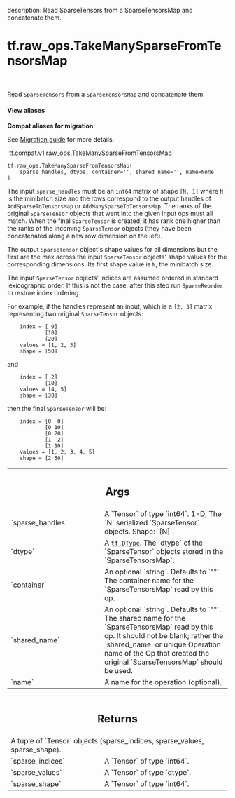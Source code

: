 description: Read SparseTensors from a SparseTensorsMap and concatenate them.

<div itemscope itemtype="http://developers.google.com/ReferenceObject">
<meta itemprop="name" content="tf.raw_ops.TakeManySparseFromTensorsMap" />
<meta itemprop="path" content="Stable" />
</div>

# tf.raw_ops.TakeManySparseFromTensorsMap

<!-- Insert buttons and diff -->

<table class="tfo-notebook-buttons tfo-api nocontent" align="left">

</table>



Read `SparseTensors` from a `SparseTensorsMap` and concatenate them.

<section class="expandable">
  <h4 class="showalways">View aliases</h4>
  <p>
<b>Compat aliases for migration</b>
<p>See
<a href="https://www.tensorflow.org/guide/migrate">Migration guide</a> for
more details.</p>
<p>`tf.compat.v1.raw_ops.TakeManySparseFromTensorsMap`</p>
</p>
</section>

<pre class="devsite-click-to-copy prettyprint lang-py tfo-signature-link">
<code>tf.raw_ops.TakeManySparseFromTensorsMap(
    sparse_handles, dtype, container='', shared_name='', name=None
)
</code></pre>



<!-- Placeholder for "Used in" -->

The input `sparse_handles` must be an `int64` matrix of shape `[N, 1]` where
`N` is the minibatch size and the rows correspond to the output handles of
`AddSparseToTensorsMap` or `AddManySparseToTensorsMap`.  The ranks of the
original `SparseTensor` objects that went into the given input ops must all
match.  When the final `SparseTensor` is created, it has rank one
higher than the ranks of the incoming `SparseTensor` objects
(they have been concatenated along a new row dimension on the left).

The output `SparseTensor` object's shape values for all dimensions but the
first are the max across the input `SparseTensor` objects' shape values
for the corresponding dimensions.  Its first shape value is `N`, the minibatch
size.

The input `SparseTensor` objects' indices are assumed ordered in
standard lexicographic order.  If this is not the case, after this
step run `SparseReorder` to restore index ordering.

For example, if the handles represent an input, which is a `[2, 3]` matrix
representing two original `SparseTensor` objects:

```
    index = [ 0]
            [10]
            [20]
    values = [1, 2, 3]
    shape = [50]
```

and

```
    index = [ 2]
            [10]
    values = [4, 5]
    shape = [30]
```

then the final `SparseTensor` will be:

```
    index = [0  0]
            [0 10]
            [0 20]
            [1  2]
            [1 10]
    values = [1, 2, 3, 4, 5]
    shape = [2 50]
```

<!-- Tabular view -->
 <table class="responsive fixed orange">
<colgroup><col width="214px"><col></colgroup>
<tr><th colspan="2"><h2 class="add-link">Args</h2></th></tr>

<tr>
<td>
`sparse_handles`
</td>
<td>
A `Tensor` of type `int64`.
1-D, The `N` serialized `SparseTensor` objects.
Shape: `[N]`.
</td>
</tr><tr>
<td>
`dtype`
</td>
<td>
A <a href="../../tf/dtypes/DType.md"><code>tf.DType</code></a>.
The `dtype` of the `SparseTensor` objects stored in the
`SparseTensorsMap`.
</td>
</tr><tr>
<td>
`container`
</td>
<td>
An optional `string`. Defaults to `""`.
The container name for the `SparseTensorsMap` read by this op.
</td>
</tr><tr>
<td>
`shared_name`
</td>
<td>
An optional `string`. Defaults to `""`.
The shared name for the `SparseTensorsMap` read by this op.
It should not be blank; rather the `shared_name` or unique Operation name
of the Op that created the original `SparseTensorsMap` should be used.
</td>
</tr><tr>
<td>
`name`
</td>
<td>
A name for the operation (optional).
</td>
</tr>
</table>



<!-- Tabular view -->
 <table class="responsive fixed orange">
<colgroup><col width="214px"><col></colgroup>
<tr><th colspan="2"><h2 class="add-link">Returns</h2></th></tr>
<tr class="alt">
<td colspan="2">
A tuple of `Tensor` objects (sparse_indices, sparse_values, sparse_shape).
</td>
</tr>
<tr>
<td>
`sparse_indices`
</td>
<td>
A `Tensor` of type `int64`.
</td>
</tr><tr>
<td>
`sparse_values`
</td>
<td>
A `Tensor` of type `dtype`.
</td>
</tr><tr>
<td>
`sparse_shape`
</td>
<td>
A `Tensor` of type `int64`.
</td>
</tr>
</table>

